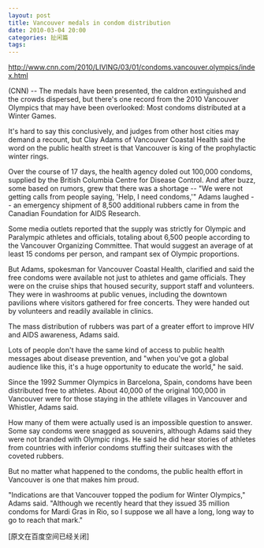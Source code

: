 ```yaml
---
layout: post
title: Vancouver medals in condom distribution
date: 2010-03-04 20:00
categories: 扯闲篇
tags: 
---
```



http://www.cnn.com/2010/LIVING/03/01/condoms.vancouver.olympics/index.html

(CNN) -- The medals have been presented, the caldron extinguished and the crowds dispersed, but there's one record from the 2010 Vancouver Olympics that may have been overlooked: Most condoms distributed at a Winter Games.

<!-- more -->



It's hard to say this conclusively, and judges from other host cities may demand a recount, but Clay Adams of Vancouver Coastal Health said the word on the public health street is that Vancouver is king of the prophylactic winter rings.

Over the course of 17 days, the health agency doled out 100,000 condoms, supplied by the British Columbia Centre for Disease Control. And after buzz, some based on rumors, grew that there was a shortage -- "We were not getting calls from people saying, 'Help, I need condoms,'" Adams laughed -- an emergency shipment of 8,500 additional rubbers came in from the Canadian Foundation for AIDS Research.

Some media outlets reported that the supply was strictly for Olympic and Paralympic athletes and officials, totaling about 6,500 people according to the Vancouver Organizing Committee. That would suggest an average of at least 15 condoms per person, and rampant sex of Olympic proportions.

But Adams, spokesman for Vancouver Coastal Health, clarified and said the free condoms were available not just to athletes and game officials. They were on the cruise ships that housed security, support staff and volunteers. They were in washrooms at public venues, including the downtown pavilions where visitors gathered for free concerts. They were handed out by volunteers and readily available in clinics.

The mass distribution of rubbers was part of a greater effort to improve HIV and AIDS awareness, Adams said.

Lots of people don't have the same kind of access to public health messages about disease prevention, and "when you've got a global audience like this, it's a huge opportunity to educate the world," he said.

Since the 1992 Summer Olympics in Barcelona, Spain, condoms have been distributed free to athletes. About 40,000 of the original 100,000 in Vancouver were for those staying in the athlete villages in Vancouver and Whistler, Adams said.

How many of them were actually used is an impossible question to answer. Some say condoms were snagged as souvenirs, although Adams said they were not branded with Olympic rings. He said he did hear stories of athletes from countries with inferior condoms stuffing their suitcases with the coveted rubbers.

But no matter what happened to the condoms, the public health effort in Vancouver is one that makes him proud.

"Indications are that Vancouver topped the podium for Winter Olympics," Adams said. "Although we recently heard that they issued 35 million condoms for Mardi Gras in Rio, so I suppose we all have a long, long way to go to reach that mark."

[原文在百度空间已经关闭]

